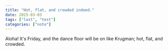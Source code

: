 ```yaml
---
title: "Hot, flat, and crowded indeed."
date: 2025-03-03
tags: ["last", "test"]
categories: ["note"]
---
```

Aloha!  It's Friday, and the dance floor will be on like Krugman; hot, flat, and crowded.  